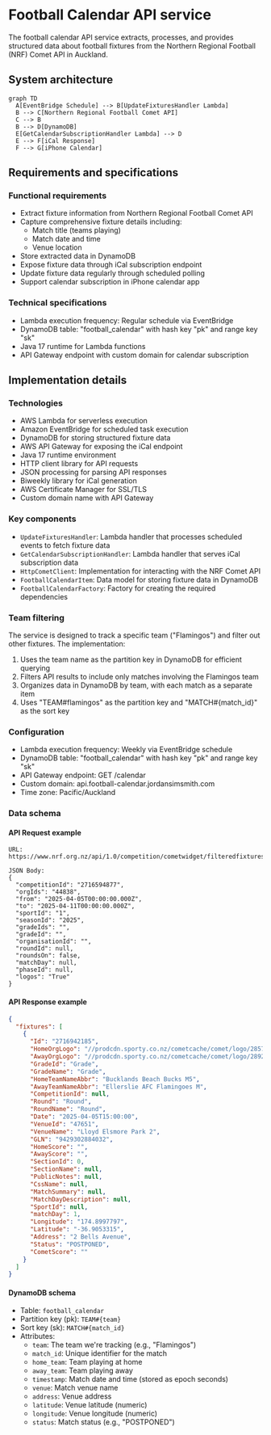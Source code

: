 # Football Calendar API service

The football calendar API service extracts, processes, and provides structured data about football fixtures from the Northern Regional Football (NRF) Comet API in Auckland.

## System architecture

```mermaid
graph TD
  A[EventBridge Schedule] --> B[UpdateFixturesHandler Lambda]
  B --> C[Northern Regional Football Comet API]
  C --> B
  B --> D[DynamoDB]
  E[GetCalendarSubscriptionHandler Lambda] --> D
  E --> F[iCal Response]
  F --> G[iPhone Calendar]
```

## Requirements and specifications

### Functional requirements

- Extract fixture information from Northern Regional Football Comet API
- Capture comprehensive fixture details including:
  - Match title (teams playing)
  - Match date and time
  - Venue location
- Store extracted data in DynamoDB
- Expose fixture data through iCal subscription endpoint
- Update fixture data regularly through scheduled polling
- Support calendar subscription in iPhone calendar app

### Technical specifications

- Lambda execution frequency: Regular schedule via EventBridge
- DynamoDB table: "football_calendar" with hash key "pk" and range key "sk"
- Java 17 runtime for Lambda functions
- API Gateway endpoint with custom domain for calendar subscription

## Implementation details

### Technologies

- AWS Lambda for serverless execution
- Amazon EventBridge for scheduled task execution
- DynamoDB for storing structured fixture data
- AWS API Gateway for exposing the iCal endpoint
- Java 17 runtime environment
- HTTP client library for API requests
- JSON processing for parsing API responses
- Biweekly library for iCal generation
- AWS Certificate Manager for SSL/TLS
- Custom domain name with API Gateway

### Key components

- `UpdateFixturesHandler`: Lambda handler that processes scheduled events to fetch fixture data
- `GetCalendarSubscriptionHandler`: Lambda handler that serves iCal subscription data
- `HttpCometClient`: Implementation for interacting with the NRF Comet API
- `FootballCalendarItem`: Data model for storing fixture data in DynamoDB
- `FootballCalendarFactory`: Factory for creating the required dependencies

### Team filtering

The service is designed to track a specific team ("Flamingos") and filter out other fixtures. The implementation:

1. Uses the team name as the partition key in DynamoDB for efficient querying
2. Filters API results to include only matches involving the Flamingos team
3. Organizes data in DynamoDB by team, with each match as a separate item
4. Uses "TEAM#flamingos" as the partition key and "MATCH#{match_id}" as the sort key

### Configuration

- Lambda execution frequency: Weekly via EventBridge schedule
- DynamoDB table: "football_calendar" with hash key "pk" and range key "sk"
- API Gateway endpoint: GET /calendar
- Custom domain: api.football-calendar.jordansimsmith.com
- Time zone: Pacific/Auckland

### Data schema

#### API Request example

```
URL: https://www.nrf.org.nz/api/1.0/competition/cometwidget/filteredfixtures

JSON Body:
{
  "competitionId": "2716594877",
  "orgIds": "44838",
  "from": "2025-04-05T00:00:00.000Z",
  "to": "2025-04-11T00:00:00.000Z",
  "sportId": "1",
  "seasonId": "2025",
  "gradeIds": "",
  "gradeId": "",
  "organisationId": "",
  "roundId": null,
  "roundsOn": false,
  "matchDay": null,
  "phaseId": null,
  "logos": "True"
}
```

#### API Response example

```json
{
  "fixtures": [
    {
      "Id": "2716942185",
      "HomeOrgLogo": "//prodcdn.sporty.co.nz/cometcache/comet/logo/285712",
      "AwayOrgLogo": "//prodcdn.sporty.co.nz/cometcache/comet/logo/289232",
      "GradeId": "Grade",
      "GradeName": "Grade",
      "HomeTeamNameAbbr": "Bucklands Beach Bucks M5",
      "AwayTeamNameAbbr": "Ellerslie AFC Flamingoes M",
      "CompetitionId": null,
      "Round": "Round",
      "RoundName": "Round",
      "Date": "2025-04-05T15:00:00",
      "VenueId": "47651",
      "VenueName": "Lloyd Elsmore Park 2",
      "GLN": "9429302884032",
      "HomeScore": "",
      "AwayScore": "",
      "SectionId": 0,
      "SectionName": null,
      "PublicNotes": null,
      "CssName": null,
      "MatchSummary": null,
      "MatchDayDescription": null,
      "SportId": null,
      "matchDay": 1,
      "Longitude": "174.8997797",
      "Latitude": "-36.9053315",
      "Address": "2 Bells Avenue",
      "Status": "POSTPONED",
      "CometScore": ""
    }
  ]
}
```

#### DynamoDB schema

- Table: `football_calendar`
- Partition key (pk): `TEAM#{team}`
- Sort key (sk): `MATCH#{match_id}`
- Attributes:
  - `team`: The team we're tracking (e.g., "Flamingos")
  - `match_id`: Unique identifier for the match
  - `home_team`: Team playing at home
  - `away_team`: Team playing away
  - `timestamp`: Match date and time (stored as epoch seconds)
  - `venue`: Match venue name
  - `address`: Venue address
  - `latitude`: Venue latitude (numeric)
  - `longitude`: Venue longitude (numeric)
  - `status`: Match status (e.g., "POSTPONED")
